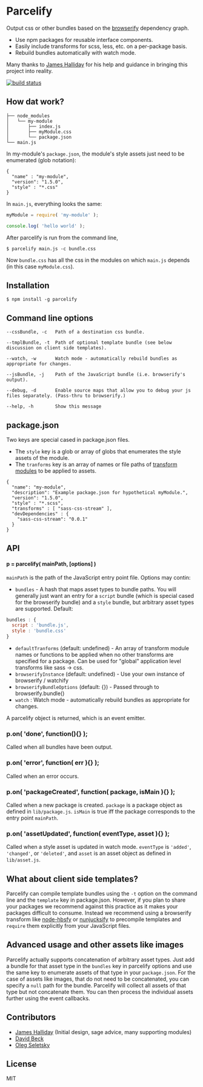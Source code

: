 # Parcelify

Output css or other bundles based on the [browserify](http://browserify.org/) dependency graph.

* Use npm packages for reusable interface components.
* Easily include transforms for scss, less, etc. on a per-package basis.
* Rebuild bundles automatically with watch mode.

Many thanks to [James Halliday](https://twitter.com/substack) for his help and guidance in bringing this project into reality.

[![build status](https://secure.travis-ci.org/rotundasoftware/parcelify.png)](http://travis-ci.org/rotundasoftware/parcelify)

## How dat work?

```
├── node_modules
│   └── my-module
│       ├── index.js
│       ├── myModule.css
│       └── package.json
└── main.js
```

In my-module's `package.json`, the module's style assets just need to be enumerated (glob notation):

```
{
  "name" : "my-module",
  "version": "1.5.0",
  "style" : "*.css"
}
```

In `main.js`, everything looks the same:

```javascript
myModule = require( 'my-module' );

console.log( 'hello world' );
```

After parcelify is run from the command line,

```
$ parcelify main.js -c bundle.css
```

Now `bundle.css` has all the css in the modules on which `main.js` depends (in this case `myModule.css`).

## Installation

```
$ npm install -g parcelify
```

## Command line options

```
--cssBundle, -c   Path of a destination css bundle.

--tmplBundle, -t  Path of optional template bundle (see below discussion on client side templates).

--watch, -w       Watch mode - automatically rebuild bundles as appropriate for changes.

--jsBundle, -j    Path of the JavaScript bundle (i.e. browserify's output).

--debug, -d       Enable source maps that allow you to debug your js files separately. (Pass-thru to browserify.)

--help, -h        Show this message
```

## package.json

Two keys are special cased in package.json files.

* The `style` key is a glob or array of globs that enumerates the style assets of the module.
* The `tranforms` key is an array of names or file paths of [transform modules](https://github.com/substack/module-deps#transforms) to be applied to assets.

```
{
  "name": "my-module",
  "description": "Example package.json for hypothetical myModule.",
  "version": "1.5.0",
  "style" : "*.scss",
  "transforms" : [ "sass-css-stream" ],
  "devDependencies" : {
    "sass-css-stream": "0.0.1"
  }
}
```

## API

#### p = parcelify( mainPath, [options] )

`mainPath` is the path of the JavaScript entry point file. Options may contin:

* `bundles` - A hash that maps asset types to bundle paths. You will generally just want an entry for a `script` bundle (which is special cased for the browserify bundle) and a `style` bundle, but arbitrary asset types are supported. Default:

```javascript
bundles : {
  script : 'bundle.js',
  style : 'bundle.css'
}
```
* `defaultTranforms` (default: undefined) - An array of transform module names or functions to be applied when no other transforms are specified for a package. Can be used for "global" application level transforms like sass -> css.
* `browserifyInstance` (default: undefined) - Use your own instance of browserify / watchify
* `browserifyBundleOptions` (default: {}) - Passed through to browserify.bundle()
* `watch` : Watch mode - automatically rebuild bundles as appropriate for changes.

A parcelify object is returned, which is an event emitter.

### p.on( 'done', function(){} );
Called when all bundles have been output.

### p.on( 'error', function( err ){} );
Called when an error occurs.

### p.on( 'packageCreated', function( package, isMain ){} );
Called when a new package is created. `package` is a package object as defined in `lib/package.js`. `isMain` is true iff the package corresponds to the entry point `mainPath`.

### p.on( 'assetUpdated', function( eventType, asset ){} );
Called when a style asset is updated in watch mode. `eventType` is `'added'`, `'changed'`, or `'deleted'`, and `asset` is an asset object as defined in `lib/asset.js`.

## What about client side templates?

Parcelify can compile template bundles using the `-t` option on the command line and the `template` key in package.json. However, if you plan to share your packages we recommend against this practice as it makes your packages difficult to consume. Instead we recommend using a browserify transform like [node-hbsfy](https://github.com/epeli/node-hbsfy) or [nunjucksify](https://github.com/rotundasoftware/nunjucksify) to precompile templates and `require` them explicitly from your JavaScript files.

## Advanced usage and other assets like images

Parcelify actually supports concatenation of arbitrary asset types. Just add a bundle for that asset type in the `bundles` key in parcelify options and use the same key to enumerate assets of that type in your `package.json`. For the case of assets like images, that do not need to be concatenated, you can specify a `null` path for the bundle. Parcelify will collect all assets of that type but not concatenate them. You can then process the individual assets further using the event callbacks.

## Contributors

* [James Halliday](https://twitter.com/substack) (Initial design, sage advice, many supporting modules)
* [David Beck](https://twitter.com/davegbeck)
* [Oleg Seletsky](https://github.com/go-oleg)

## License

MIT
